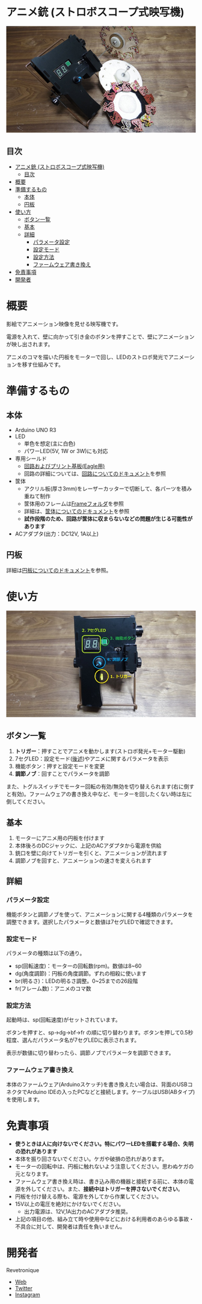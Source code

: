 # アニメ銃 (ストロボスコープ式映写機)
![Top Image](./Docs/images/animegun_all.JPG)
## 目次
- [アニメ銃 (ストロボスコープ式映写機)](#アニメ銃-ストロボスコープ式映写機)
  - [目次](#目次)
- [概要](#概要)
- [準備するもの](#準備するもの)
  - [本体](#本体)
  - [円板](#円板)
- [使い方](#使い方)
  - [ボタン一覧](#ボタン一覧)
  - [基本](#基本)
  - [詳細](#詳細)
    - [パラメータ設定](#パラメータ設定)
    - [設定モード](#設定モード)
    - [設定方法](#設定方法)
    - [ファームウェア書き換え](#ファームウェア書き換え)
- [免責事項](#免責事項)
- [開発者](#開発者)
# 概要
影絵でアニメーション映像を見せる映写機です。

電源を入れて、壁に向かって引き金のボタンを押すことで、壁にアニメーションが映し出されます。

アニメのコマを描いた円板をモーターで回し、LEDのストロボ発光でアニメーションを移す仕組みです。
# 準備するもの
## 本体
- Arduino UNO R3
- LED
  - 単色を想定(主に白色)
  - パワーLED(5V, 1W or 3W)にも対応
- 専用シールド
  - [回路およびプリント基板(Eagle用)](./Circuit)
  - 回路の詳細については、[回路についてのドキュメント](./Docs/Document_Circuit.md)を参照
- 筐体
  - アクリル板(厚さ3mm)をレーザーカッターで切断して、各パーツを積み重ねて制作
  - 筐体用のフレームは[Frameフォルダ](./Frame)を参照
  - 詳細は、[筐体についてのドキュメント](./Docs/Document_Frame.md)を参照
  - **試作段階のため、回路が筐体に収まらないなどの問題が生じる可能性があります**
- ACアダプタ(出力：DC12V, 1A以上)
## 円板
詳細は[円板についてのドキュメント](./Docs/Document_Plate.md)を参照。
# 使い方
![Front Image](./Docs/images/animegun_explain_ui.JPG)
## ボタン一覧
1. **トリガー**：押すことでアニメを動かします(ストロボ発光+モーター駆動)
2. 7セグLED：設定モード([後述](#設定モード))やアニメに関するパラメータを表示
3. 機能ボタン：押すと設定モードを変更
4. **調節ノブ**：回すことでパラメータを調節

また、トグルスイッチでモーター回転の有効/無効を切り替えられます(右に倒すと有効)。ファームウェアの書き換え中など、モーターを回したくない時は左に倒してください。
## 基本
1. モーターにアニメ用の円板を付けます
2. 本体後ろのDCジャックに、上記のACアダプタから電源を供給
3. 銃口を壁に向けてトリガーを引くと、アニメーションが流れます
4. 調節ノブを回すと、アニメーションの速さを変えられます
## 詳細
### パラメータ設定
機能ボタンと調節ノブを使って、アニメーションに関する4種類のパラメータを調整できます。選択したパラメータと数値は7セグLEDで確認できます。
### 設定モード
パラメータの種類は以下の通り。
- sp(回転速度)：モーターの回転数(rpm)。数値は8~60
- dg(角度調節)：円板の角度調節。ずれの相殺に使います
- br(明るさ)：LEDの明るさ調整。0~25までの26段階
- fr(フレーム数)：アニメのコマ数
### 設定方法
起動時は、sp(回転速度)がセットされています。

ボタンを押すと、sp->dg->bf->fr の順に切り替わります。ボタンを押して0.5秒程度、選んだパラメータ名が7セグLEDに表示されます。

表示が数値に切り替わったら、調節ノブでパラメータを調節できます。
### ファームウェア書き換え
本体のファームウェア(Arduinoスケッチ)を書き換えたい場合は、背面のUSBコネクタでArduino IDEの入ったPCなどと接続します。ケーブルはUSB(ABタイプ)を使用します。
# 免責事項
- **使うときは人に向けないでください。特にパワーLEDを搭載する場合、失明の恐れがあります**
- 本体を振り回さないでください。ケガや破損の恐れがあります。
- モーターの回転中は、円板に触れないよう注意してください。思わぬケガの元となります。
- ファームウェア書き換え時は、書き込み用の機器と接続する前に、本体の電源を外してください。また、**接続中はトリガーを押さないでください**。
- 円板を付け替える際も、電源を外してから作業してください。
- 15V以上の電圧を絶対にかけないでください。
  - 出力電源は、12V,1A出力のACアダプタ推奨。
- 上記の項目の他、組み立て時や使用中などにおける利用者のあらゆる事故・不具合に対して、開発者は責任を負いません。

# 開発者
Revetronique
- [Web](https://revetronique.com/)
- [Twitter](https://twitter.com/Revetronique)
- [Instagram](https://www.instagram.com/revetronique/)
